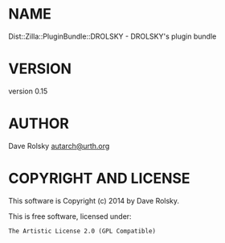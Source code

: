 # NAME

Dist::Zilla::PluginBundle::DROLSKY - DROLSKY's plugin bundle

# VERSION

version 0.15

# AUTHOR

Dave Rolsky <autarch@urth.org>

# COPYRIGHT AND LICENSE

This software is Copyright (c) 2014 by Dave Rolsky.

This is free software, licensed under:

    The Artistic License 2.0 (GPL Compatible)
